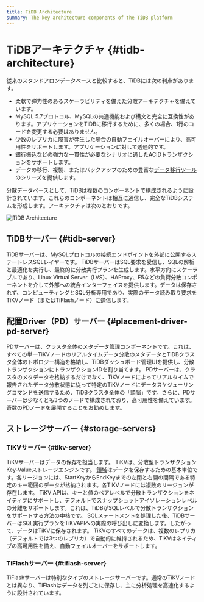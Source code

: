 ```yaml
---
title: TiDB Architecture
summary: The key architecture components of the TiDB platform
---
```


# TiDBアーキテクチャ {#tidb-architecture}

従来のスタンドアロンデータベースと比較すると、TiDBには次の利点があります。

-   柔軟で弾力性のあるスケーラビリティを備えた分散アーキテクチャを備えています。
-   MySQL 5.7プロトコル、MySQLの共通機能および構文と完全に互換性があります。アプリケーションをTiDBに移行するために、多くの場合、1行のコードを変更する必要はありません。
-   少数のレプリカに障害が発生した場合の自動フェイルオーバーにより、高可用性をサポートします。アプリケーションに対して透過的です。
-   銀行振込などの強力な一貫性が必要なシナリオに適したACIDトランザクションをサポートします。
-   データの移行、複製、またはバックアップのための豊富な[データ移行ツール](/migration-overview.md)のシリーズを提供します。

分散データベースとして、TiDBは複数のコンポーネントで構成されるように設計されています。これらのコンポーネントは相互に通信し、完全なTiDBシステムを形成します。アーキテクチャは次のとおりです。

![TiDB Architecture](/media/tidb-architecture-v3.1.png)

## TiDBサーバー {#tidb-server}

TiDBサーバーは、MySQLプロトコルの接続エンドポイントを外部に公開するステートレスSQLレイヤーです。 TiDBサーバーはSQL要求を受信し、SQLの解析と最適化を実行し、最終的に分散実行プランを生成します。水平方向にスケーラブルであり、Linux Virtual Server（LVS）、HAProxy、F5などの負荷分散コンポーネントを介して外部への統合インターフェイスを提供します。データは保存されず、コンピューティングとSQL分析専用であり、実際のデータ読み取り要求をTiKVノード（またはTiFlashノード）に送信します。

## 配置Driver（PD）サーバー {#placement-driver-pd-server}

PDサーバーは、クラスタ全体のメタデータ管理コンポーネントです。これは、すべての単一TiKVノードのリアルタイムデータ分散のメタデータとTiDBクラスタ全体のトポロジー構造を格納し、TiDBダッシュボード管理UIを提供し、分散トランザクションにトランザクションIDを割り当てます。 PDサーバーは、クラスタのメタデータを格納するだけでなく、TiKVノードによってリアルタイムで報告されたデータ分散状態に従って特定のTiKVノードにデータスケジューリングコマンドを送信するため、TiDBクラスタ全体の「頭脳」です。さらに、PDサーバーは少なくとも3つのノードで構成されており、高可用性を備えています。奇数のPDノードを展開することをお勧めします。

## ストレージサーバー {#storage-servers}

### TiKVサーバー {#tikv-server}

TiKVサーバーはデータの保存を担当します。 TiKVは、分散型トランザクションKey-Valueストレージエンジンです。 [領域](/glossary.md#regionpeerraft-group)はデータを保存するための基本単位です。各リージョンには、StartKeyからEndKeyまでの左閉と右開の間隔である特定のキー範囲のデータが格納されます。各TiKVノードには複数のリージョンが存在します。 TiKV APIは、キーと値のペアレベルで分散トランザクションをネイティブにサポートし、デフォルトでスナップショットアイソレーションレベルの分離をサポートします。これは、TiDBがSQLレベルで分散トランザクションをサポートする方法の中核です。 SQLステートメントを処理した後、TiDBサーバーはSQL実行プランをTiKVAPIへの実際の呼び出しに変換します。したがって、データはTiKVに保存されます。 TiKVのすべてのデータは、複数のレプリカ（デフォルトでは3つのレプリカ）で自動的に維持されるため、TiKVはネイティブの高可用性を備え、自動フェイルオーバーをサポートします。

### TiFlashサーバー {#tiflash-server}

TiFlashサーバーは特別なタイプのストレージサーバーです。通常のTiKVノードとは異なり、TiFlashはデータを列ごとに保存し、主に分析処理を高速化するように設計されています。
